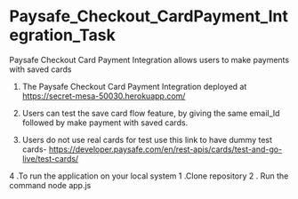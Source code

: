# Paysafe_Checkout_CardPayment_Integration_Task
Paysafe Checkout Card Payment Integration allows users to make payments with saved cards

1. The Paysafe Checkout Card Payment Integration deployed at https://secret-mesa-50030.herokuapp.com/

2. Users can test the save card flow feature, by giving the same email_Id followed by make payment with saved cards.

3. Users do not use real cards for test use this link to have dummy test cards- https://developer.paysafe.com/en/rest-apis/cards/test-and-go-live/test-cards/

4 .To run the application on your local system
   1 .Clone repository
   2 . Run the command node app.js
